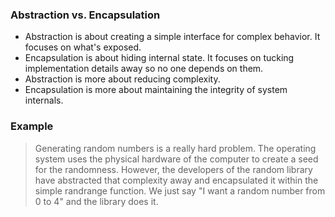 
### Abstraction vs. Encapsulation
- Abstraction is about creating a simple interface for complex behavior. It focuses on what's exposed.
- Encapsulation is about hiding internal state. It focuses on tucking implementation details away so no one depends on them.
- Abstraction is more about reducing complexity.
- Encapsulation is more about maintaining the integrity of system internals.

### Example
> Generating random numbers is a really hard problem. The operating system uses the physical hardware of the computer to create a seed for the randomness. However, the developers of the random library have abstracted that complexity away and encapsulated it within the simple randrange function. We just say "I want a random number from 0 to 4" and the library does it.